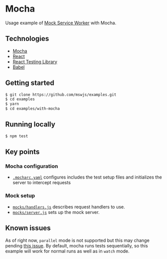 # Mocha

Usage example of [Mock Service Worker](https://github.com/mswjs/msw) with Mocha.

## Technologies

- [Mocha](https://mochajs.org/)
- [React](https://reactjs.org/)
- [React Testing Library](https://testing-library.com/docs/react-testing-library/intro)
- [Babel](https://babeljs.io/)

## Getting started

```bash
$ git clone https://github.com/mswjs/examples.git
$ cd examples
$ yarn
$ cd examples/with-mocha
```

## Running locally

```bash
$ npm test
```

## Key points

### Mocha configuration

- [`.mocharc.yaml`](./.mocharc.yaml) configures includes the test setup files and initializes the server to intercept requests

### Mock setup

- [`mocks/handlers.js`](./mocks/handlers.js) describes request handlers to use.
- [`mocks/server.js`](./mocks/server.js) sets up the mock server.

## Known issues

As of right now, `parallel` mode is not supported but this may change pending [this issue](https://github.com/mswjs/msw/issues/474). By default, mocha runs tests sequentially, so this example will work for normal runs as well as in `watch` mode.
